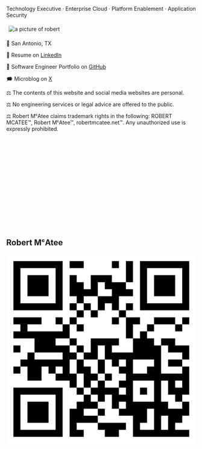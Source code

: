 Technology Executive · Enterprise Cloud · Platform Enablement · Application Security

<img alt="a picture of robert" src="https://avatars.githubusercontent.com/u/5986785" width="200" height="200" align="" style="padding:0.4rem" />

📍 San Antonio, TX

📄 Resume on [LinkedIn](https://www.linkedin.com/in/robertmcatee)

🎯 Software Engineer Portfolio on [GitHub](https://github.com/robertmcatee)

🗯️ Microblog on [X](https://x.com/RobertMcAtee)

⚖️ The contents of this website and social media websites are personal.

⚖️ No engineering services or legal advice are offered to the public.

⚖️ Robert MᶜAtee claims trademark rights in the following: ROBERT MCATEE™, Robert MᶜAtee™, robertmcatee.net™. Any unauthorized use is expressly prohibited.

<br /><br /><br /><br /><br /><br /><br /><br /><br /><br /><br /><br /><br /><br />

## Robert MᶜAtee
![qr code for this site](qr-code.png)

<br /><br /><br /><br /><br /><br /><br /><br /><br /><br /><br /><br /><br /><br />
